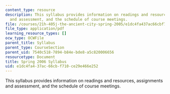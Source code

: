 ```yaml
---
content_type: resource
description: This syllabus provides information on readings and resources, assignments
  and assessment, and the schedule of course meetings.
file: /courses/21h-405j-the-ancient-city-spring-2005/e1dc4fa437ac66cbf710ce29e466e252_MIT21H_405Js05_sylls06.pdf
file_type: application/pdf
learning_resource_types: []
ocw_type: OCWFile
parent_title: Syllabus
parent_type: CourseSection
parent_uid: 7540c518-7894-b84e-bde8-a5c820006656
resourcetype: Document
title: Spring 2006 Syllabus
uid: e1dc4fa4-37ac-66cb-f710-ce29e466e252
---
```

This syllabus provides information on readings and resources, assignments and assessment, and the schedule of course meetings.

